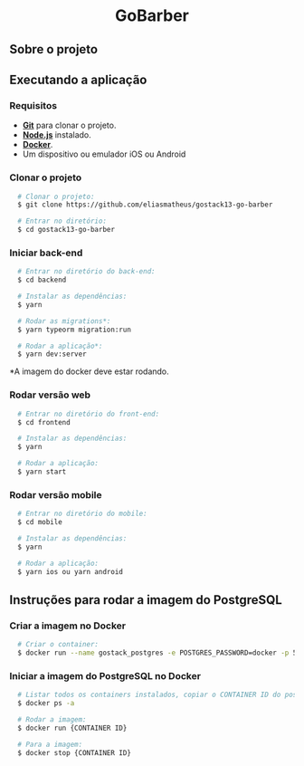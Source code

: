 <h1 align="center">
    GoBarber
</h1>

## Sobre o projeto

## Executando a aplicação

### Requisitos
- [**Git**](https://git-scm.com/) para clonar o projeto.
- [**Node.js**](https://nodejs.org/en/) instalado.
- [**Docker**](https://www.docker.com/).
- Um dispositivo ou emulador iOS ou Android


### Clonar o projeto
``` bash
  # Clonar o projeto:
  $ git clone https://github.com/eliasmatheus/gostack13-go-barber

  # Entrar no diretório:
  $ cd gostack13-go-barber
```

### Iniciar back-end
```bash
  # Entrar no diretório do back-end:
  $ cd backend

  # Instalar as dependências:
  $ yarn

  # Rodar as migrations*:
  $ yarn typeorm migration:run

  # Rodar a aplicação*:
  $ yarn dev:server
```
*A imagem do docker deve estar rodando.

### Rodar versão web
```bash
  # Entrar no diretório do front-end:
  $ cd frontend

  # Instalar as dependências:
  $ yarn

  # Rodar a aplicação:
  $ yarn start
```

### Rodar versão mobile
```bash
  # Entrar no diretório do mobile:
  $ cd mobile

  # Instalar as dependências:
  $ yarn

  # Rodar a aplicação:
  $ yarn ios ou yarn android 
```
## Instruções para rodar a imagem do PostgreSQL
### Criar a imagem no Docker
```bash
  # Criar o container:
  $ docker run --name gostack_postgres -e POSTGRES_PASSWORD=docker -p 5432:5432 -d postgres
```

### Iniciar a imagem do PostgreSQL no Docker
```bash
  # Listar todos os containers instalados, copiar o CONTAINER ID do postgress:
  $ docker ps -a

  # Rodar a imagem:
  $ docker run {CONTAINER ID} 

  # Para a imagem:
  $ docker stop {CONTAINER ID} 
```
